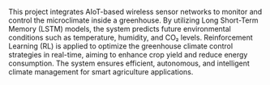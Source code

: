 This project integrates AIoT-based wireless sensor networks to monitor and control the microclimate inside a greenhouse. By utilizing Long Short-Term Memory (LSTM) models, the system predicts future environmental conditions such as temperature, humidity, and CO₂ levels. Reinforcement Learning (RL) is applied to optimize the greenhouse climate control strategies in real-time, aiming to enhance crop yield and reduce energy consumption. The system ensures efficient, autonomous, and intelligent climate management for smart agriculture applications.
